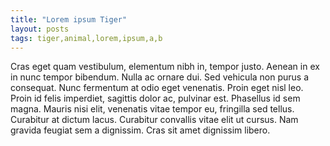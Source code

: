 ```yaml
---
title: "Lorem ipsum Tiger"
layout: posts
tags: tiger,animal,lorem,ipsum,a,b
---
```


 Cras eget quam vestibulum, elementum nibh in, tempor justo. Aenean in ex in nunc tempor bibendum. Nulla ac ornare dui. Sed vehicula non purus a consequat. Nunc fermentum at odio eget venenatis. Proin eget nisl leo. Proin id felis imperdiet, sagittis dolor ac, pulvinar est. Phasellus id sem magna. Mauris nisi elit, venenatis vitae tempor eu, fringilla sed tellus. Curabitur at dictum lacus. Curabitur convallis vitae elit ut cursus. Nam gravida feugiat sem a dignissim. Cras sit amet dignissim libero. 